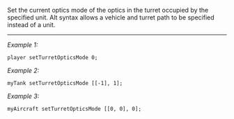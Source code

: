 Set the current optics mode of the optics in the turret occupied by the specified unit. Alt syntax allows a vehicle and turret path to be specified instead of a unit.


---
*Example 1:*
```sqf
player setTurretOpticsMode 0;
```

*Example 2:*
```sqf
myTank setTurretOpticsMode [[-1], 1];
```

*Example 3:*
```sqf
myAircraft setTurretOpticsMode [[0, 0], 0];
```